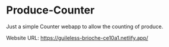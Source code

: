 # Produce-Counter
Just a simple Counter webapp to allow the counting of produce.



Website URL: https://guileless-brioche-ce10a1.netlify.app/
